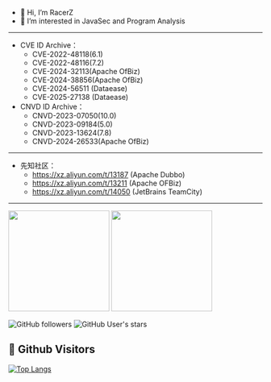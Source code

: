 - 👋 Hi, I’m RacerZ
- 👀 I’m interested in JavaSec and Program Analysis
<!---
RacerZ-fighting/RacerZ-fighting is a ✨ special ✨ repository because its `README.md` (this file) appears on your GitHub profile.
You can click the Preview link to take a look at your changes.
--->
---
- CVE ID Archive：
  - CVE-2022-48118(6.1)
  - CVE-2022-48116(7.2)
  - CVE-2024-32113(Apache OfBiz)
  - CVE-2024-38856(Apache OfBiz)
  - CVE-2024-56511 (Dataease)
  - CVE-2025-27138 (Dataease)
- CNVD ID Archive：
  - CNVD-2023-07050(10.0)
  - CNVD-2023-09184(5.0)
  - CNVD-2023-13624(7.8)
  - CNVD-2024-26533(Apache OfBiz)
---
- 先知社区：
  - https://xz.aliyun.com/t/13187 (Apache Dubbo)
  - https://xz.aliyun.com/t/13211 (Apache OFBiz)
  - https://xz.aliyun.com/t/14050 (JetBrains TeamCity)
--- 
<picture>
        <source
          srcset="https://github-readme-stats.vercel.app/api?username=RacerZ-fighting&show_icons=true&hide_border=true&count_private=true&include_all_commits=true&bg_color=0d1117&theme=dark"
          height="200" media="(prefers-color-scheme: dark)" />
        <source
          srcset="https://github-readme-stats.vercel.app/api?username=RacerZ-fighting&show_icons=true&hide_border=true&count_private=true&include_all_commits=true&bg_color=ffffff"
          height="200" media="(prefers-color-scheme: light), (prefers-color-scheme: no-preference)" />
        <img src="https://github-readme-stats.vercel.app/api?username=RacerZ-fighting&show_icons=true&hide_border=true&count_private=true&include_all_commits=true" height="200" />
      </picture>
      <picture height="200" >
        <source
          srcset="https://github-readme-stats.vercel.app/api/top-langs/?username=RacerZ-fighting&hide_border=true&layout=compact&langs_count=8&bg_color=0d1117&theme=dark"
          height="200" media="(prefers-color-scheme: dark)" />
        <source
          srcset="https://github-readme-stats.vercel.app/api/top-langs/?username=RacerZ-fighting&hide_border=true&layout=compact&langs_count=8&bg_color=ffffff"
          height="200" media="(prefers-color-scheme: light), (prefers-color-scheme: no-preference)" />
        <img src="https://github-readme-stats.vercel.app/api/top-langs/?username=RacerZ-fighting&hide_border=true&layout=compact&langs_count=8" height="200" />
</picture>

![GitHub followers](https://img.shields.io/github/followers/RacerZ-fighting?style=social)   ![GitHub User's stars](https://img.shields.io/github/stars/RacerZ-fighting?style=social)

## &#x1f92b; Github Visitors

[![Top Langs](https://profile-counter.glitch.me/RacerZ-fighting/count.svg)](https://github.com/RacerZ-fighting)

